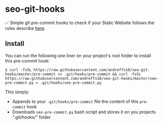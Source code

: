 # seo-git-hooks

✅ Simple git pre-commit hooks to check if your Static Website follows the rules describe [here](https://andreffs.com/blog/seo-tips/).


## Install

You can run the following one liner on your project's root folder to install this pre-commit hook:

```shell
$ curl -fsSL https://raw.githubusercontent.com/andreffs18/seo-git-hooks/master/pre-commit >> .git/hooks/pre-commit && curl -fsSL https://raw.githubusercontent.com/andreffs18/seo-git-hooks/master/seo-pre-commit.py > .git/hooks/seo-pre-commit.py

```


This simply:
* Appends to your `.git/hooks/pre-commit` file the content of this `pre-commit` hook
* Downloads `seo-pre-commit.py` bash script and stores it on you projects ".git/hooks/" folder
